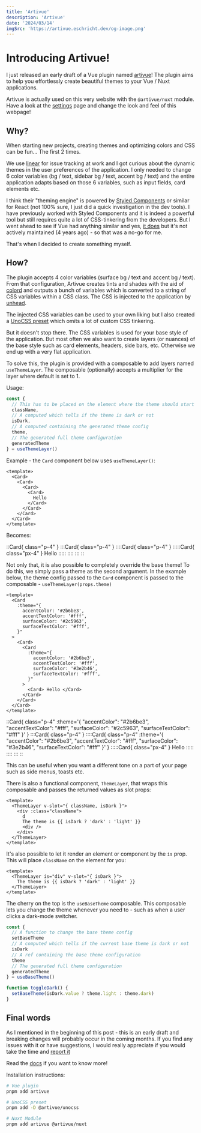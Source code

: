 ```yaml
---
title: 'Artivue'
description: 'Artivue'
date: '2024/03/14'
imgSrc: 'https://artivue.eschricht.dev/og-image.png'
---
```


# Introducing Artivue!

I just released an early draft of a Vue plugin named [artivue](https://artivue.eschricht.dev)!
The plugin aims to help you effortlessly create beautiful themes to your Vue / Nuxt applications.

Artivue is actually used on this very website with the `@artivue/nuxt` module. Have a look at the [settings](/settings) page and change the look and feel of this webpage!

## Why?

When starting new projects, creating themes and optimizing colors and CSS can be fun... The first 2 times.

We use [linear](https://linear.app/) for issue tracking at work and I got curious about the dynamic themes in the user preferences of the application. I only needed to change 6 color variables (bg / text, sidebar bg / text, accent bg / text) and the entire application adapts based on those 6 variables, such as input fields, card elements etc.

I think their "theming engine" is powered by [Styled Components](https://styled-components.com/) or similar for React (not 100% sure, I just did a quick investigation in the dev tools). I have previously worked with Styled Components and it is indeed a powerful tool but still requires quite a lot of CSS-tinkering from the developers. But I went ahead to see if Vue had anything similar and yes, [it does](https://github.com/styled-components/vue-styled-components) but it's not actively maintained (4 years ago) - so that was a no-go for me.

That's when I decided to create something myself.

## How?

The plugin accepts 4 color variables (surface bg / text and accent bg / text). From that configuration, Artivue creates tints and shades with the aid of [colord](https://colord.omgovich.ru/) and outputs a bunch of variables which is converted to a string of CSS variables within a CSS class.
The CSS is injected to the application by [unhead](https://unhead.unjs.io/).

The injected CSS variables can be used to your own liking but I also created a [UnoCSS preset](https://artivue.eschricht.dev/integrations/unocss.html) which omits a lot of custom CSS tinkering.

But it doesn't stop there. The CSS variables is used for your base style of the application. But most often we also want to create layers (or nuances) of the base style such as card elements, headers, side bars, etc. Otherwise we end up with a very flat application.

To solve this, the plugin is provided with a composable to add layers named `useThemeLayer`. The composable (optionally) accepts a multiplier for the layer where default is set to 1.

Usage:

```typescript
const {
  // This has to be placed on the element where the theme should start overriding
  className,
  // A computed which tells if the theme is dark or not
  isDark,
  // A computed containing the generated theme config
  theme,
  // The generated full theme configuration
  generatedTheme
} = useThemeLayer()
```

Example - the `Card` component below uses `useThemeLayer()`:

```vue
<template>
  <Card>
    <Card>
      <Card>
        <Card>
          Hello
        </Card>
      </Card>
    </Card>
  </Card>
</template>
```

Becomes:

::Card{ class="p-4" }
:::Card{ class="p-4" }
::::Card{ class="p-4" }
:::::Card{ class="px-4" }
Hello
:::::
::::
:::
::

Not only that, it is also possible to completely override the base theme! To do this, we simply pass a theme as the second argument.
In the example below, the theme config passed to the `Card` component is passed to the composable - `useThemeLayer(props.theme)`

```vue
<template>
  <Card
    :theme="{
      accentColor: '#2b6be3',
      accentTextColor: '#fff',
      surfaceColor: '#2c5963',
      surfaceTextColor: '#fff',
    }"
  >
    <Card>
      <Card
        :theme="{
          accentColor: '#2b6be3',
          accentTextColor: '#fff',
          surfaceColor: '#3e2b46',
          surfaceTextColor: '#fff',
        }"
      >
        <Card> Hello </Card>
      </Card>
    </Card>
  </Card>
</template>
```

::Card{ class="p-4" :theme='{ "accentColor": "#2b6be3", "accentTextColor": "#fff", "surfaceColor": "#2c5963", "surfaceTextColor": "#fff" }' }
:::Card{ class="p-4" }
::::Card{ class="p-4" :theme='{ "accentColor": "#2b6be3", "accentTextColor": "#fff", "surfaceColor": "#3e2b46", "surfaceTextColor": "#fff" }' }
:::::Card{ class="px-4" }
Hello
:::::
::::
:::
::

This can be useful when you want a different tone on a part of your page such as side menus, toasts etc.

There is also a functional component, `ThemeLayer`, that wraps this composable and passes the returned values as slot props:

```vue
<template>
  <ThemeLayer v-slot="{ className, isDark }">
    <div :class="className">
      d
      The theme is {{ isDark ? 'dark' : 'light' }}
      <div />
    </div>
  </ThemeLayer>
</template>
```

It's also possible to let it render an element or component by the `is` prop. This will place `className` on the element for you:

```vue
<template>
  <ThemeLayer is="div" v-slot="{ isDark }">
    The theme is {{ isDark ? 'dark' : 'light' }}
  </ThemeLayer>
</template>
```

The cherry on the top is the `useBaseTheme` composable. This composable lets you change the theme whenever you need to - such as when a user clicks a dark-mode switcher.

```typescript
const {
  // A function to change the base theme config
  setBaseTheme
  // A computed which tells if the current base theme is dark or not
  isDark
  // A ref containing the base theme configuration
  theme
  // The generated full theme configuration
  generatedTheme
} = useBaseTheme()

function toggleDark() {
  setBaseTheme(isDark.value ? theme.light : theme.dark)
}
```

## Final words

As I mentioned in the beginning of this post - this is an early draft and breaking changes will probably occur in the coming months.
If you find any issues with it or have suggestions, I would really appreciate if you would take the time and [report it](https://github.com/Eschricht/artivue/issues)

Read the [docs](https://artivue.eschricht.dev) if you want to know more!

Installation instructions:

```bash
# Vue plugin
pnpm add artivue

# UnoCSS preset
pnpm add -D @artivue/unocss

# Nuxt Module
pnpm add artivue @artivue/nuxt
```
